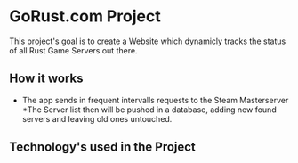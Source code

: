 # GoRust.com Project
This project's goal is to create a Website which dynamicly tracks the status of all Rust Game Servers out there.

## How it works
* The app sends in frequent intervalls requests to the Steam Masterserver
  *The Server list then will be pushed in a database, adding new found servers and leaving old ones untouched.


## Technology's used in the Project
